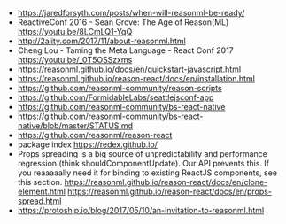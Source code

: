 - https://jaredforsyth.com/posts/when-will-reasonml-be-ready/
- ReactiveConf 2016 - Sean Grove: The Age of Reason(ML) https://youtu.be/8LCmLQ1-YqQ
- http://2ality.com/2017/11/about-reasonml.html
- Cheng Lou - Taming the Meta Language - React Conf 2017 https://youtu.be/_0T5OSSzxms
- https://reasonml.github.io/docs/en/quickstart-javascript.html
- https://reasonml.github.io/reason-react/docs/en/installation.html
- https://github.com/reasonml-community/reason-scripts
- https://github.com/FormidableLabs/seattlejsconf-app
- https://github.com/reasonml-community/bs-react-native
- https://github.com/reasonml-community/bs-react-native/blob/master/STATUS.md
- https://github.com/reasonml/reason-react
- package index https://redex.github.io/
- Props spreading is a big source of unpredictability and performance regression (think shouldComponentUpdate). Our API prevents this. If you reaaaaally need it for binding to existing ReactJS components, see this section. https://reasonml.github.io/reason-react/docs/en/clone-element.html https://reasonml.github.io/reason-react/docs/en/props-spread.html
- https://protoship.io/blog/2017/05/10/an-invitation-to-reasonml.html